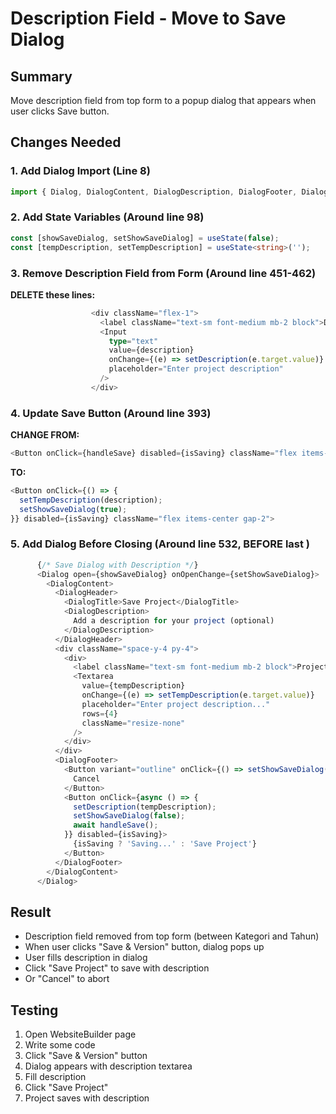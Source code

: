 # Description Field - Move to Save Dialog

## Summary
Move description field from top form to a popup dialog that appears when user clicks Save button.

## Changes Needed

### 1. Add Dialog Import (Line 8)
```typescript
import { Dialog, DialogContent, DialogDescription, DialogFooter, DialogHeader, DialogTitle } from '@/components/ui/dialog';
```

### 2. Add State Variables (Around line 98)
```typescript
const [showSaveDialog, setShowSaveDialog] = useState(false);
const [tempDescription, setTempDescription] = useState<string>('');
```

### 3. Remove Description Field from Form (Around line 451-462)
**DELETE these lines:**
```typescript
                  <div className="flex-1">
                    <label className="text-sm font-medium mb-2 block">Description</label>
                    <Input
                      type="text"
                      value={description}
                      onChange={(e) => setDescription(e.target.value)}
                      placeholder="Enter project description"
                    />
                  </div>
```

### 4. Update Save Button (Around line 393)
**CHANGE FROM:**
```typescript
<Button onClick={handleSave} disabled={isSaving} className="flex items-center gap-2">
```

**TO:**
```typescript
<Button onClick={() => {
  setTempDescription(description);
  setShowSaveDialog(true);
}} disabled={isSaving} className="flex items-center gap-2">
```

### 5. Add Dialog Before Closing </div> (Around line 532, BEFORE last </div>)
```typescript
      {/* Save Dialog with Description */}
      <Dialog open={showSaveDialog} onOpenChange={setShowSaveDialog}>
        <DialogContent>
          <DialogHeader>
            <DialogTitle>Save Project</DialogTitle>
            <DialogDescription>
              Add a description for your project (optional)
            </DialogDescription>
          </DialogHeader>
          <div className="space-y-4 py-4">
            <div>
              <label className="text-sm font-medium mb-2 block">Project Description</label>
              <Textarea
                value={tempDescription}
                onChange={(e) => setTempDescription(e.target.value)}
                placeholder="Enter project description..."
                rows={4}
                className="resize-none"
              />
            </div>
          </div>
          <DialogFooter>
            <Button variant="outline" onClick={() => setShowSaveDialog(false)}>
              Cancel
            </Button>
            <Button onClick={async () => {
              setDescription(tempDescription);
              setShowSaveDialog(false);
              await handleSave();
            }} disabled={isSaving}>
              {isSaving ? 'Saving...' : 'Save Project'}
            </Button>
          </DialogFooter>
        </DialogContent>
      </Dialog>
```

## Result
- Description field removed from top form (between Kategori and Tahun)
- When user clicks "Save & Version" button, dialog pops up
- User fills description in dialog
- Click "Save Project" to save with description
- Or "Cancel" to abort

## Testing
1. Open WebsiteBuilder page
2. Write some code
3. Click "Save & Version" button
4. Dialog appears with description textarea
5. Fill description
6. Click "Save Project"
7. Project saves with description
